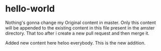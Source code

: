 # hello-world
Nothing's gonna change my Original content in master.
Only this content will be appended to the existing content in this file present in the amster directory.
That too after i create a new pull request and then merge it.

Added new content here 
heloo everybody.
This is the new addition.


